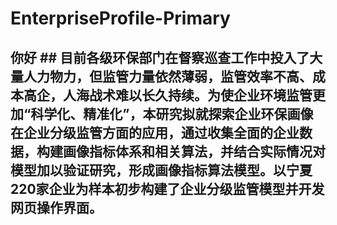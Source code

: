 # EnterpriseProfile-Primary
## 你好 ## 目前各级环保部门在督察巡查工作中投入了大量人力物力，但监管力量依然薄弱，监管效率不高、成本高企，人海战术难以长久持续。为使企业环境监管更加“科学化、精准化”，本研究拟就探索企业环保画像在企业分级监管方面的应用，通过收集全面的企业数据，构建画像指标体系和相关算法，并结合实际情况对模型加以验证研究，形成画像指标算法模型。以宁夏220家企业为样本初步构建了企业分级监管模型并开发网页操作界面。
